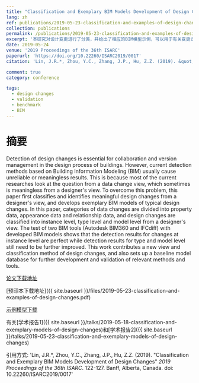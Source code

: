 ```yaml
---
title: "Classification and Exemplary BIM Models Development of Design Changes"
lang: zh
ref: publications/2019-05-23-classification-and-examples-of-design-changes
collection: publications
permalink: /publications/2019-05-23-classification-and-examples-of-design-changes
excerpt: '本研究对设计变更进行了分类，并给出了相应的BIM模型示例，可以用于有关变更识别算法的测试、验证依据'
date: 2019-05-24
venue: '2019 Proceedings of the 36th ISARC'
paperurl: 'https://doi.org/10.22260/ISARC2019/0017'
citation: 'Lin, J.R.*, Zhou, Y.C., Zhang, J.P., Hu, Z.Z. (2019). &quot;Classification and Exemplary BIM Models Development of Design Changes&quot; <i>2019 Proceedings of the 36th ISARC</i>. 122-127. Banff, Alberta, Canada. doi: 10.22260/ISARC2019/0017'

comment: true
category: conference

tags: 
  - design changes
  - validation
  - benchmark
  - BIM
---
```



摘要
====

Detection of design changes is essential for collaboration and version management in the design process of buildings. However, current detection methods based on Building Information Modeling (BIM) usually cause unreliable or meaningless results. This is because most of the current researches look at the question from a data change view, which sometimes is meaningless from a designer's view. To overcome this problem, this paper first classifies and identifies meaningful design changes from a designer's view, and develops exemplary BIM models of typical design changes. In this paper, categories of data changes are divided into property data, appearance data and relationship data, and design changes are classified into instance level, type level and model level from a designer's view. The test of two BIM tools (Autodesk BIM360 and IFCdiff) with developed BIM models shows that the detection results for changes at instance level are perfect while detection results for type and model level still need to be further improved. This work contributes a new view and classification method of design changes, and also sets up a baseline model database for further development and validation of relevant methods and tools.

[论文下载地址](https://doi.org/10.22260/ISARC2019/0017)

[预印本下载地址]({{ site.baseurl }}/files/2019-05-23-classification-and-examples-of-design-changes.pdf)

[示例模型下载](https://github.com/smartaec/Design-Change-BIM-Models)

有关[学术报告1]({{ site.baseurl }}/talks/2019-05-18-classification-and-exemplary-models-of-design-changes)和[学术报告2]({{ site.baseurl }}/talks/2019-05-23-classification-and-exemplary-models-of-design-changes)

引用方式: 'Lin, J.R.*, Zhou, Y.C., Zhang, J.P., Hu, Z.Z. (2019). &quot;Classification and Exemplary BIM Models Development of Design Changes&quot; <i>2019 Proceedings of the 36th ISARC</i>. 122-127. Banff, Alberta, Canada. doi: 10.22260/ISARC2019/0017'